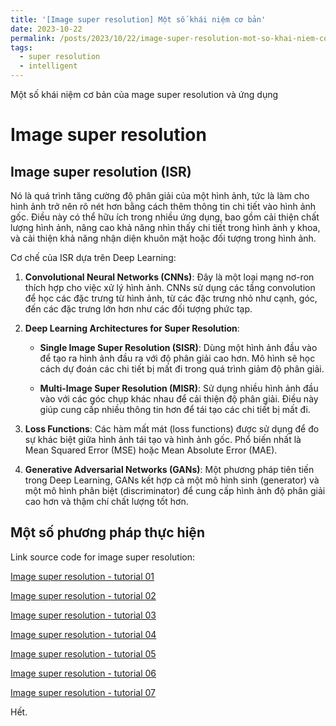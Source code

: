 ```yaml
---
title: '[Image super resolution] Một số khái niệm cơ bản'
date: 2023-10-22
permalink: /posts/2023/10/22/image-super-resolution-mot-so-khai-niem-co-ban/
tags:
  - super resolution
  - intelligent
---
```


Một số khái niệm cơ bản của mage super resolution và ứng dụng

Image super resolution
======

## Image super resolution (ISR) 

Nó là quá trình tăng cường độ phân giải của một hình ảnh, tức là làm cho hình ảnh trở nên rõ nét hơn bằng cách thêm thông tin chi tiết vào hình ảnh gốc. Điều này có thể hữu ích trong nhiều ứng dụng, bao gồm cải thiện chất lượng hình ảnh, nâng cao khả năng nhìn thấy chi tiết trong hình ảnh y khoa, và cải thiện khả năng nhận diện khuôn mặt hoặc đối tượng trong hình ảnh.

Cơ chế của ISR dựa trên Deep Learning:

1. **Convolutional Neural Networks (CNNs)**: Đây là một loại mạng nơ-ron thích hợp cho việc xử lý hình ảnh. CNNs sử dụng các tầng convolution để học các đặc trưng từ hình ảnh, từ các đặc trưng nhỏ như cạnh, góc, đến các đặc trưng lớn hơn như các đối tượng phức tạp.

2. **Deep Learning Architectures for Super Resolution**:
   - **Single Image Super Resolution (SISR)**: Dùng một hình ảnh đầu vào để tạo ra hình ảnh đầu ra với độ phân giải cao hơn. Mô hình sẽ học cách dự đoán các chi tiết bị mất đi trong quá trình giảm độ phân giải.
   
   - **Multi-Image Super Resolution (MISR)**: Sử dụng nhiều hình ảnh đầu vào với các góc chụp khác nhau để cải thiện độ phân giải. Điều này giúp cung cấp nhiều thông tin hơn để tái tạo các chi tiết bị mất đi.

3. **Loss Functions**: Các hàm mất mát (loss functions) được sử dụng để đo sự khác biệt giữa hình ảnh tái tạo và hình ảnh gốc. Phổ biến nhất là Mean Squared Error (MSE) hoặc Mean Absolute Error (MAE).

4. **Generative Adversarial Networks (GANs)**: Một phương pháp tiên tiến trong Deep Learning, GANs kết hợp cả một mô hình sinh (generator) và một mô hình phân biệt (discriminator) để cung cấp hình ảnh độ phân giải cao hơn và thậm chí chất lượng tốt hơn.


## Một số phương pháp thực hiện

Link source code for image super resolution: 

[Image super resolution - tutorial 01](https://github.com/JingyunLiang/SwinIR)

[Image super resolution - tutorial 02](https://github.com/xinntao/ESRGAN)

[Image super resolution - tutorial 03](https://github.com/Janspiry/Image-Super-Resolution-via-Iterative-Refinement)

[Image super resolution - tutorial 04](https://github.com/IceClear/LDM-SRtuning/tree/main)

[Image super resolution - tutorial 05](https://github.com/ailabteam/zero123plus)

[Image super resolution - tutorial 06](https://github.com/ailabteam/Awesome-Video-Diffusion-Models)

[Image super resolution - tutorial 07](https://github.com/ailabteam/ScaleCrafter)


Hết.
